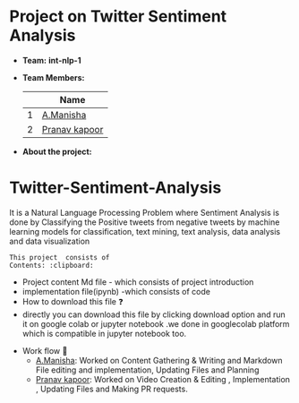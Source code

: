 # Project on Twitter Sentiment Analysis 
- **Team:** **int-nlp-1**
- **Team Members:**

     ||Name|
     |-|-|
     |1|[A.Manisha]()|
     |2|[Pranav kapoor]()|


- **About the project:** 
 # Twitter-Sentiment-Analysis
   It is a Natural Language Processing Problem where Sentiment Analysis is done by Classifying the Positive tweets from negative tweets by machine learning models for    classification,  text mining, text analysis, data analysis and data visualization

    This project  consists of
    Contents: :clipboard:
    
* Project content Md file    - which consists of project introduction 
* implementation file(ipynb) -which consists of code 
* How to download this file ❓
* directly you can download this file by clicking download option and run it on google colab or jupyter notebook .we done in googlecolab platform which is compatible in jupyter notebook too.
 
    
- Work flow :bookmark_tabs:
    - [A.Manisha](): Worked on Content Gathering & Writing and Markdown File editing and implementation, Updating Files and Planning
    - [Pranav kapoor](): Worked on Video Creation & Editing , Implementation , Updating Files and Making PR requests.
    
